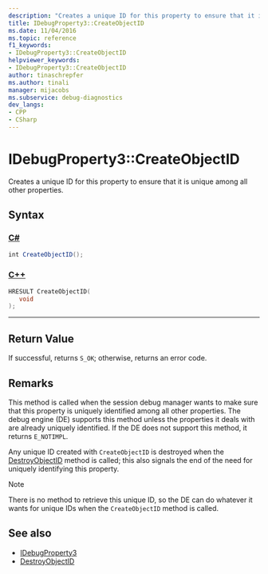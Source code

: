 ```yaml
---
description: "Creates a unique ID for this property to ensure that it is unique among all other properties."
title: IDebugProperty3::CreateObjectID
ms.date: 11/04/2016
ms.topic: reference
f1_keywords:
- IDebugProperty3::CreateObjectID
helpviewer_keywords:
- IDebugProperty3::CreateObjectID
author: tinaschrepfer
ms.author: tinali
manager: mijacobs
ms.subservice: debug-diagnostics
dev_langs:
- CPP
- CSharp
---
```

# IDebugProperty3::CreateObjectID

Creates a unique ID for this property to ensure that it is unique among all other properties.

## Syntax

### [C#](#tab/csharp)
```csharp
int CreateObjectID();
```
### [C++](#tab/cpp)
```cpp
HRESULT CreateObjectID(
   void
);
```
---

## Return Value
 If successful, returns `S_OK`; otherwise, returns an error code.

## Remarks
 This method is called when the session debug manager wants to make sure that this property is uniquely identified among all other properties. The debug engine (DE) supports this method unless the properties it deals with are already uniquely identified. If the DE does not support this method, it returns `E_NOTIMPL`.

 Any unique ID created with `CreateObjectID` is destroyed when the [DestroyObjectID](../../../extensibility/debugger/reference/idebugproperty3-destroyobjectid.md) method is called; this also signals the end of the need for uniquely identifying this property.

> [!NOTE]
> There is no method to retrieve this unique ID, so the DE can do whatever it wants for unique IDs when the `CreateObjectID` method is called.

## See also
- [IDebugProperty3](../../../extensibility/debugger/reference/idebugproperty3.md)
- [DestroyObjectID](../../../extensibility/debugger/reference/idebugproperty3-destroyobjectid.md)
